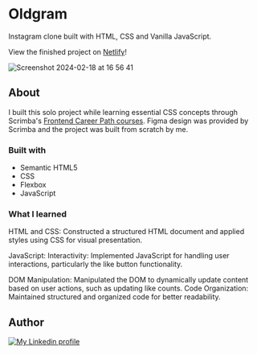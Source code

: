 # Oldgram
Instagram clone built with HTML, CSS and Vanilla JavaScript.

View the finished project on [Netlify](https://oldgram-abu.netlify.app)!

![Screenshot 2024-02-18 at 16 56 41](https://github.com/AbubakerSalah/Oldgram/assets/137734278/2f635823-a47c-48d1-8ea6-d247bac358c3)


## About

I built this solo project while learning essential CSS concepts through Scrimba's [Frontend Career Path courses](https://scrimba.com/learn/frontend). Figma design was provided by Scrimba and the project was built from scratch by me.


### Built with

- Semantic HTML5 
- CSS
- Flexbox
- JavaScript

### What I learned
HTML and CSS: Constructed a structured HTML document and applied styles using CSS for visual presentation.

JavaScript: Interactivity: Implemented JavaScript for handling user interactions, particularly the like button functionality.

DOM Manipulation: Manipulated the DOM to dynamically update content based on user actions, such as updating like counts.
Code Organization: Maintained structured and organized code for better readability.

## Author

<div>
  <a href= "http://linkedin.com/in/abubaker-salah-205483287"target="_blank"><img src="https://img.shields.io/badge/-LinkedIn-%230077B5?style=for-the-badge&logo=linkedin&logoColor=white" alt="My Linkedin profile"></a>
</div>
